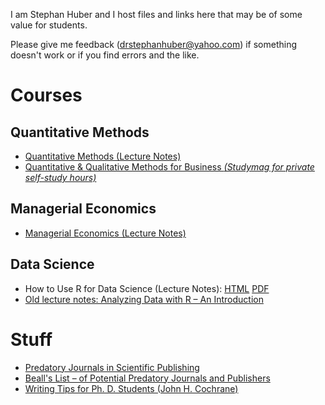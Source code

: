 I am Stephan Huber and I host files and links here that may be of some value for students.

Please give me feedback (drstephanhuber@yahoo.com) if something doesn't work or if you find errors and the like.

# Courses

## Quantitative Methods
- [Quantitative Methods (Lecture Notes)](https://hubchev.github.io/qm/)
- [Quantitative & Qualitative Methods for Business _(Studymag for private self-study hours)_](https://hubchev.github.io/qqmb/)

## Managerial Economics
- [Managerial Economics (Lecture Notes)](https://hubchev.github.io/me/)

## Data Science

- How to Use R for Data Science (Lecture Notes): [HTML](https://hubchev.github.io/ds/) [PDF](https://raw.githubusercontent.com/hubchev/hubchev.github.io/main/ds/_main.pdf)
- <a href="https://github.com/hubchev/hubchev.github.io/raw/main/various/rcourse_book.pdf" target="_blank">Old lecture notes: Analyzing Data with R – An Introduction</a> 


# Stuff

- [Predatory Journals in Scientific Publishing](https://predatoryreports.org/home)
- [Beall's List – of Potential Predatory Journals and Publishers](https://beallslist.net/)
- [Writing Tips for Ph. D. Students (John H. Cochrane)](https://static1.squarespace.com/static/5e6033a4ea02d801f37e15bb/t/5eda74919c44fa5f87452697/1591374993570/phd_paper_writing.pdf)

